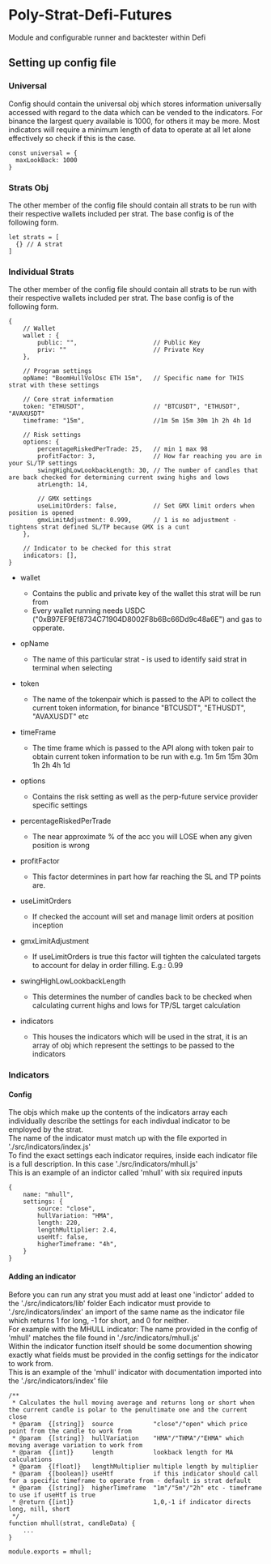 # Poly-Strat-Defi-Futures

Module and configurable runner and backtester within Defi

## Setting up config file

### Universal

Config should contain the universal obj which stores information universally accessed with regard to the data which can be vended to the indicators. For binance the largest query available is 1000, for others it may be more. Most indicators will require a minimum length of data to operate at all let alone effectively so check if this is the case.

```
const universal = {
  maxLookBack: 1000
}
```

### Strats Obj

The other member of the config file should contain all strats to be run with their respective wallets included per strat. The base config is of the following form.

```
let strats = [
  {} // A strat
]
```

### Individual Strats

The other member of the config file should contain all strats to be run with their respective wallets included per strat. The base config is of the following form.

```
{
    // Wallet
    wallet : {
        public: "",                     // Public Key
        priv: ""                        // Private Key
    },

    // Program settings
    opName: "BoomHullVolOsc ETH 15m",   // Specific name for THIS strat with these settings

    // Core strat information
    token: "ETHUSDT",                   // "BTCUSDT", "ETHUSDT", "AVAXUSDT"
    timeframe: "15m",                   //1m 5m 15m 30m 1h 2h 4h 1d

    // Risk settings
    options: {
        percentageRiskedPerTrade: 25,   // min 1 max 98
        profitFactor: 3,                // How far reaching you are in your SL/TP settings
        swingHighLowLookbackLength: 30, // The number of candles that are back checked for determining current swing highs and lows
        atrLength: 14,

        // GMX settings
        useLimitOrders: false,          // Set GMX limit orders when position is opened
        gmxLimitAdjustment: 0.999,      // 1 is no adjustment - tightens strat defined SL/TP because GMX is a cunt
    },

    // Indicator to be checked for this strat
    indicators: [],
}
```

- wallet
    - Contains the public and private key of the wallet this strat will be run from
    - Every wallet running needs USDC ("0xB97EF9Ef8734C71904D8002F8b6Bc66Dd9c48a6E") and gas to opperate.

- opName
    - The name of this particular strat - is used to identify said strat in terminal when selecting

- token
    - The name of the tokenpair which is passed to the API to collect the current token information, for binance "BTCUSDT", "ETHUSDT", "AVAXUSDT" etc

- timeFrame
    - The time frame which is passed to the API along with token pair to obtain current token information to be run with e.g. 1m 5m 15m 30m 1h 2h 4h 1d

- options
    - Contains the risk setting as well as the perp-future service provider specific settings

- percentageRiskedPerTrade
    - The near approximate % of the acc you will LOSE when any given position is wrong

- profitFactor
    - This factor determines in part how far reaching the SL and TP points are.

- useLimitOrders
    - If checked the account will set and manage limit orders at position inception

- gmxLimitAdjustment
    - If useLimitOrders is true this factor will tighten the calculated targets to account for delay in order filling. E.g.: 0.99

- swingHighLowLookbackLength
    - This determines the number of candles back to be checked when calculating current highs and lows for TP/SL target calculation

- indicators
    - This houses the indicators which will be used in the strat, it is an array of obj which represent the settings to be passed to the indicators

### Indicators

#### Config

The objs which make up the contents of the indicators array each individually describe the settings for each indivdual indicator to be employed by the strat. <br />
The name of the indicator must match up with the file exported in './src/indicators/index.js'
<br />
To find the exact settings each indicator requires, inside each indicator file is a full description. In this case './src/indicators/mhull.js'
<br />
This is an example of an indictor called 'mhull' with six required inputs
```
{
    name: "mhull",
    settings: {
        source: "close",        
        hullVariation: "HMA",   
        length: 220,            
        lengthMultiplier: 2.4,  
        useHtf: false,          
        higherTimeframe: "4h",  
    }
}
```

#### Adding an indicator

Before you can run any strat you must add at least one 'indictor' added to the './src/indicators/lib' folder 
Each indicator must provide to './src/indicators/index' an import of the same name as the indicator file which returns 1 for long, -1 for short, and 0 for neither.
<br />
For example with the MHULL indicator: The name provided in the config of 'mhull' matches the file found in './src/indicators/mhull.js' 
<br />
Within the indicator function itself should be some documention showing exactly what fields must be provided in the config settings for the indicator to work from.
<br />
This is an example of the 'mhull' indicator with documentation imported into the './src/indicators/index' file
```
/**
 * Calculates the hull moving average and returns long or short when the current candle is polar to the penultimate one and the current close
 * @param  {[string]}  source           "close"/"open" which price point from the candle to work from
 * @param  {[string]}  hullVariation    "HMA"/"THMA"/"EHMA" which moving average variation to work from
 * @param  {[int]}     length           lookback length for MA calculations 
 * @param  {[float]}   lengthMultiplier multiple length by multiplier 
 * @param  {[boolean]} useHtf           if this indicator should call for a specific timeframe to operate from - default is strat default
 * @param  {[string]}  higherTimeframe  "1m"/"5m"/"2h" etc - timeframe to use if useHtf is true
 * @return {[int]}                      1,0,-1 if indicator directs long, nill, short   
 */
function mhull(strat, candleData) {
    ...
}

module.exports = mhull;
```